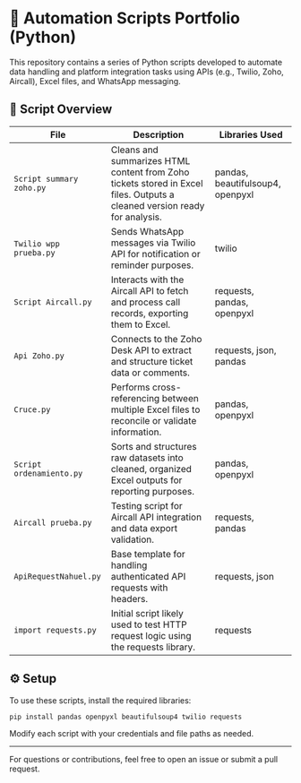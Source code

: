 # 🔧 Automation Scripts Portfolio (Python)

This repository contains a series of Python scripts developed to automate data handling and platform integration tasks using APIs (e.g., Twilio, Zoho, Aircall), Excel files, and WhatsApp messaging.

## 📂 Script Overview
| File | Description | Libraries Used |
|------|-------------|----------------|
| `Script summary zoho.py` | Cleans and summarizes HTML content from Zoho tickets stored in Excel files. Outputs a cleaned version ready for analysis. | pandas, beautifulsoup4, openpyxl |
| `Twilio wpp prueba.py` | Sends WhatsApp messages via Twilio API for notification or reminder purposes. | twilio |
| `Script Aircall.py` | Interacts with the Aircall API to fetch and process call records, exporting them to Excel. | requests, pandas, openpyxl |
| `Api Zoho.py` | Connects to the Zoho Desk API to extract and structure ticket data or comments. | requests, json, pandas |
| `Cruce.py` | Performs cross-referencing between multiple Excel files to reconcile or validate information. | pandas, openpyxl |
| `Script ordenamiento.py` | Sorts and structures raw datasets into cleaned, organized Excel outputs for reporting purposes. | pandas, openpyxl |
| `Aircall prueba.py` | Testing script for Aircall API integration and data export validation. | requests, pandas |
| `ApiRequestNahuel.py` | Base template for handling authenticated API requests with headers. | requests, json |
| `import requests.py` | Initial script likely used to test HTTP request logic using the requests library. | requests |

## ⚙️ Setup
To use these scripts, install the required libraries:
```bash
pip install pandas openpyxl beautifulsoup4 twilio requests
```

Modify each script with your credentials and file paths as needed.

---
For questions or contributions, feel free to open an issue or submit a pull request.
